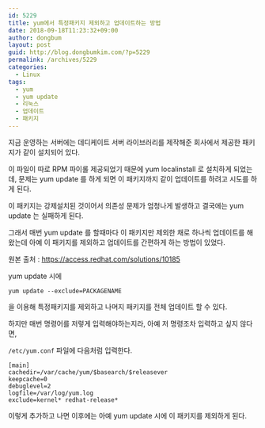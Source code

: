 ```yaml
---
id: 5229
title: yum에서 특정패키지 제외하고 업데이트하는 방법
date: 2018-09-18T11:23:32+09:00
author: dongbum
layout: post
guid: http://blog.dongbumkim.com/?p=5229
permalink: /archives/5229
categories:
  - Linux
tags:
  - yum
  - yum update
  - 리눅스
  - 업데이트
  - 패키지
---
```

지금 운영하는 서버에는 데디케이트 서버 라이브러리를 제작해준 회사에서 제공한 패키지가 같이 설치되어 있다.

이 파일이 따로 RPM 파이롤 제공되었기 때문에 yum localinstall 로 설치하게 되었는데, 문제는 yum update 를 하게 되면 이 패키지까지 같이 업데이트를 하려고 시도를 하게 된다.

이 패키지는 강제설치된 것이어서 의존성 문제가 엄청나게 발생하고 결국에는 yum update 는 실패하게 된다.

그래서 매번 yum update 를 할때마다 이 패키지만 제외한 채로 하나씩 업데이트를 해왔는데 아예 이 패키지를 제외하고 업데이트를 간편하게 하는 방법이 있었다.

원본 출처 : https://access.redhat.com/solutions/10185

yum update 시에

```
yum update --exclude=PACKAGENAME
```

을 이용해 특정패키지를 제외하고 나머지 패키지를 전체 업데이트 할 수 있다.

하지만 매번 명령어를 저렇게 입력해야하는지라, 아예 저 명령조차 입력하고 싶지 않다면,

`/etc/yum.conf` 파일에 다음처럼 입력한다.

```
[main]
cachedir=/var/cache/yum/$basearch/$releasever
keepcache=0
debuglevel=2
logfile=/var/log/yum.log
exclude=kernel* redhat-release*
```

이렇게 추가하고 나면 이후에는 아예 yum update 시에 이 패키지를 제외하게 된다.
